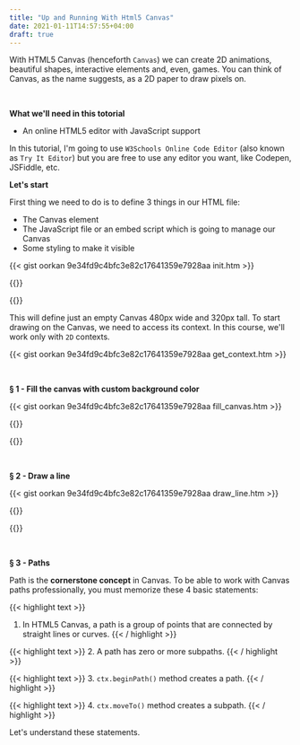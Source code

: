 ```yaml
---
title: "Up and Running With Html5 Canvas"
date: 2021-01-11T14:57:55+04:00
draft: true
---
```


With HTML5 Canvas (henceforth `Canvas`) we can create 2D animations, beautiful shapes, interactive elements and, even, games. You can think of Canvas, as the name suggests, as a 2D paper to draw pixels on.

&nbsp;

**What we'll need in this totorial**

- An online HTML5 editor with JavaScript support

In this tutorial, I'm going to use `W3Schools Online Code Editor` (also known as `Try It Editor`) but you are free to use any editor you want, like Codepen, JSFiddle, etc.

**Let's start**

First thing we need to do is to define 3 things in our HTML file:
- The Canvas element
- The JavaScript file or an embed script which is going to manage our Canvas
- Some styling to make it visible

{{< gist oorkan 9e34fd9c4bfc3e82c17641359e7928aa init.htm >}}

{{<canvas width="480" height="320" id="mycanvas1">}}
  <script async>(function(){const canvas=document.getElementById("mycanvas1");canvas.style.border="4px dashed crimson";const ctx=canvas.getContext("2d");}())</script>
{{</canvas>}}

This will define just an empty Canvas 480px wide and 320px tall. To start drawing on the Canvas, we need to access its context. In this course, we'll work only with `2D` contexts.

{{< gist oorkan 9e34fd9c4bfc3e82c17641359e7928aa get_context.htm >}}

&nbsp;

**§ 1 - Fill the canvas with custom background color**

{{< gist oorkan 9e34fd9c4bfc3e82c17641359e7928aa fill_canvas.htm >}}

{{<canvas width="480" height="320" id="mycanvas2">}}
  <script async>(function(){const canvas=document.getElementById("mycanvas2");const ctx=canvas.getContext("2d");ctx.fillStyle='#191919';ctx.fillRect(0,0,canvas.width,canvas.height);}())</script>
{{</canvas>}}

&nbsp;

**§ 2 - Draw a line**

{{< gist oorkan 9e34fd9c4bfc3e82c17641359e7928aa draw_line.htm >}}

{{<canvas width="480" height="320" id="mycanvas3">}}
  <script async>(function(){const canvas=document.getElementById("mycanvas3");const ctx=canvas.getContext("2d");ctx.fillStyle='#191919';ctx.fillRect(0,0,canvas.width,canvas.height);ctx.strokeStyle='#0A84FF';ctx.moveTo(0,0);ctx.lineWidth='4';ctx.lineTo(192,192);ctx.stroke();}());</script>
{{</canvas>}}
<!-- {{<img src="https://res.cloudinary.com/oorkan/image/upload/v1610373068/blog/img/topics/html5/up_and_running_with_canvas/draw_line_jv1y9y.png" alt="Draw Line" loading="lazy">}} -->

&nbsp;

**§ 3 - Paths**

Path is the **cornerstone concept** in Canvas. To be able to work with Canvas paths professionally, you must memorize these 4 basic statements:

{{< highlight text >}}
1. In HTML5 Canvas, a path is a group of points that are connected by straight lines or curves.
{{< / highlight >}}

{{< highlight text >}}
2. A path has zero or more subpaths.
{{< / highlight >}}

{{< highlight text >}}
3. `ctx.beginPath()` method creates a path.
{{< / highlight >}}

{{< highlight text >}}
4. `ctx.moveTo()` method creates a subpath.
{{< / highlight >}}

Let's understand these statements. 

